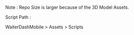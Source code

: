 Note : Repo Size is larger because of the 3D Model Assets.

Script Path :

WaiterDashMobile > Assets > Scripts
